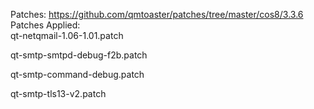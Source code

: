Patches: https://github.com/qmtoaster/patches/tree/master/cos8/3.3.6<br>
Patches Applied:<br>
qt-netqmail-1.06-1.01.patch<br>

qt-smtp-smtpd-debug-f2b.patch

qt-smtp-command-debug.patch

qt-smtp-tls13-v2.patch
